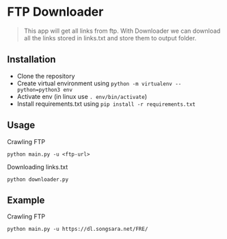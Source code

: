 # FTP Downloader

> This app will get all links from ftp.
> With Downloader we can download all the links
> stored in links.txt and store them to output folder.

## Installation

- Clone the repository
- Create virtual environment using `python -m virtualenv --python=python3 env`
- Activate env (in linux use `. env/bin/activate`)
- Install requirements.txt using `pip install -r requirements.txt`

## Usage

Crawling FTP

```
python main.py -u <ftp-url>
```

Downloading links.txt

```
python downloader.py
```

## Example

Crawling FTP

```
python main.py -u https://dl.songsara.net/FRE/
```
